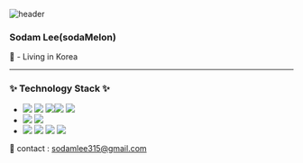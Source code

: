 
![header](https://capsule-render.vercel.app/api?type=waving&height=200&text=Hi%20there,%20It's%20Sodam%20here&fontAlign=50&fontSize=60&fontAlignY=50&color=gradient)

### Sodam Lee(sodaMelon)
📍 - Living in Korea  

---------------
#### 

<h3>✨ Technology Stack ✨</h3>

- <img src="https://img.shields.io/badge/-Java-orange"/> <img src="https://img.shields.io/badge/-SpringBoot-brightgreen"/> <img src="https://img.shields.io/badge/-JPA-brightgreen"/><img src="https://img.shields.io/badge/-MySQL-navy"/> <img src="https://img.shields.io/badge/-Git-black"/>    
- <img src="https://img.shields.io/badge/-HTML5-orange"/> <img src="https://img.shields.io/badge/-CSS3-BLUE"/>  
- <img src="https://img.shields.io/badge/-Python-blue"/>   <img src="https://img.shields.io/badge/-JavaScript-yellow"/> <img src="https://img.shields.io/badge/-Node.js-green"/> 
  <img src="https://img.shields.io/badge/-Express.js-green"/> 

 


📧 contact : sodamlee315@gmail.com
  
